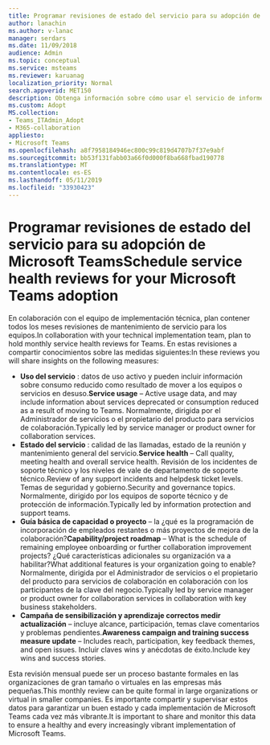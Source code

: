 ```yaml
---
title: Programar revisiones de estado del servicio para su adopción de Microsoft Teams
author: lanachin
ms.author: v-lanac
manager: serdars
ms.date: 11/09/2018
audience: Admin
ms.topic: conceptual
ms.service: msteams
ms.reviewer: karuanag
localization_priority: Normal
search.appverid: MET150
description: Obtenga información sobre cómo usar el servicio de informe de mantenimiento en la adopción de los equipos.
ms.custom: Adopt
MS.collection:
- Teams_ITAdmin_Adopt
- M365-collaboration
appliesto:
- Microsoft Teams
ms.openlocfilehash: a8f7958184946ec800c99c819d4707b7f37e9abf
ms.sourcegitcommit: bb53f131fabb03a66f0d000f8ba668fbad190778
ms.translationtype: MT
ms.contentlocale: es-ES
ms.lasthandoff: 05/11/2019
ms.locfileid: "33930423"
---
```

# <a name="schedule-service-health-reviews-for-your-microsoft-teams-adoption"></a><span data-ttu-id="2f97d-103">Programar revisiones de estado del servicio para su adopción de Microsoft Teams</span><span class="sxs-lookup"><span data-stu-id="2f97d-103">Schedule service health reviews for your Microsoft Teams adoption</span></span>

<span data-ttu-id="2f97d-104">En colaboración con el equipo de implementación técnica, plan contener todos los meses revisiones de mantenimiento de servicio para los equipos.</span><span class="sxs-lookup"><span data-stu-id="2f97d-104">In collaboration with your technical implementation team, plan to hold monthly service health reviews for Teams.</span></span> <span data-ttu-id="2f97d-105">En estas revisiones a compartir conocimientos sobre las medidas siguientes:</span><span class="sxs-lookup"><span data-stu-id="2f97d-105">In these reviews you will share insights on the following measures:</span></span>

- <span data-ttu-id="2f97d-106">**Uso del servicio** : datos de uso activo y pueden incluir información sobre consumo reducido como resultado de mover a los equipos o servicios en desuso.</span><span class="sxs-lookup"><span data-stu-id="2f97d-106">**Service usage** – Active usage data, and may include information about services deprecated or consumption reduced as a result of moving to Teams.</span></span> <span data-ttu-id="2f97d-107">Normalmente, dirigida por el Administrador de servicios o el propietario del producto para servicios de colaboración.</span><span class="sxs-lookup"><span data-stu-id="2f97d-107">Typically led by service manager or product owner for collaboration services.</span></span>
- <span data-ttu-id="2f97d-108">**Estado del servicio** : calidad de las llamadas, estado de la reunión y mantenimiento general del servicio.</span><span class="sxs-lookup"><span data-stu-id="2f97d-108">**Service health** – Call quality, meeting health and overall service health.</span></span> <span data-ttu-id="2f97d-109">Revisión de los incidentes de soporte técnico y los niveles de vale de departamento de soporte técnico.</span><span class="sxs-lookup"><span data-stu-id="2f97d-109">Review of any support incidents and helpdesk ticket levels.</span></span> <span data-ttu-id="2f97d-110">Temas de seguridad y gobierno.</span><span class="sxs-lookup"><span data-stu-id="2f97d-110">Security and governance topics.</span></span> <span data-ttu-id="2f97d-111">Normalmente, dirigido por los equipos de soporte técnico y de protección de información.</span><span class="sxs-lookup"><span data-stu-id="2f97d-111">Typically led by information protection and support teams.</span></span> 
- <span data-ttu-id="2f97d-112">**Guía básica de capacidad o proyecto** – la ¿qué es la programación de incorporación de empleados restantes o más proyectos de mejora de la colaboración?</span><span class="sxs-lookup"><span data-stu-id="2f97d-112">**Capability/project roadmap** – What is the schedule of remaining employee onboarding or further collaboration improvement projects?</span></span> <span data-ttu-id="2f97d-113">¿Qué características adicionales su organización va a habilitar?</span><span class="sxs-lookup"><span data-stu-id="2f97d-113">What additional features is your organization going to enable?</span></span> <span data-ttu-id="2f97d-114">Normalmente, dirigida por el Administrador de servicios o el propietario del producto para servicios de colaboración en colaboración con los participantes de la clave del negocio.</span><span class="sxs-lookup"><span data-stu-id="2f97d-114">Typically led by service manager or product owner for collaboration services in collaboration with key business stakeholders.</span></span>
- <span data-ttu-id="2f97d-115">**Campaña de sensibilización y aprendizaje correctos medir actualización** – incluye alcance, participación, temas clave comentarios y problemas pendientes.</span><span class="sxs-lookup"><span data-stu-id="2f97d-115">**Awareness campaign and training success measure update** – Includes reach, participation, key feedback themes, and open issues.</span></span> <span data-ttu-id="2f97d-116">Incluir claves wins y anécdotas de éxito.</span><span class="sxs-lookup"><span data-stu-id="2f97d-116">Include key wins and success stories.</span></span> 

<span data-ttu-id="2f97d-117">Esta revisión mensual puede ser un proceso bastante formales en las organizaciones de gran tamaño o virtuales en las empresas más pequeñas.</span><span class="sxs-lookup"><span data-stu-id="2f97d-117">This monthly review can be quite formal in large organizations or virtual in smaller companies.</span></span> <span data-ttu-id="2f97d-118">Es importante compartir y supervisar estos datos para garantizar un buen estado y cada implementación de Microsoft Teams cada vez más vibrante.</span><span class="sxs-lookup"><span data-stu-id="2f97d-118">It is important to share and monitor this data to ensure a healthy and every increasingly vibrant implementation of Microsoft Teams.</span></span> 
